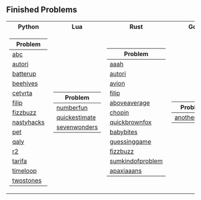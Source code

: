 ## Finished Problems

<table>
  <tr><th>Python</th><th>Lua</th><th>Rust</th><th>Go</th></tr>
  
  <tr><td>

| Problem     |
|-------------|
| [abc](./python/abc) |
| [autori](./python/autori) |
| [batterup](./python/batterup) |
| [beehives](./python/beehives) |
| [cetvrta](./python/cetvrta) |
| [filip](./python/filip) |
| [fizzbuzz](./python/fizzbuzz) |
| [nastyhacks](./python/nastyhacks) |
| [pet](./python/pet) |
| [qaly](./python/qaly) |
| [r2](./python/r2) |
| [tarifa](./python/tarifa) |
| [timeloop](./python/timeloop) |
| [twostones](./python/twostones) | 
</td><td>

| Problem     |
|-------------|
| [numberfun](./lua/numberfun) |
| [quickestimate](./lua/quickestimate) |
| [sevenwonders](./lua/sevenwonders) |

</td><td>
  
| Problem |
| ------- |
| [aaah](./rust/aaah) |
| [autori](./rust/autori) |
| [avion](./rust/avion) |
| [filip](./rust/filip) |
| [aboveaverage](./rust/aboveaverage) |
| [chopin](./rust/chopin) |
| [quickbrownfox](./rust/quickbrownfox) |
| [babybites](./rust/babybites) |
| [guessinggame](./rust/guessinggame) |
| [fizzbuzz](./rust/fizzbuzz) |
| [sumkindofproblem](./rust/sumkindofproblem) |
| [apaxiaaans](./rust/apaxiaaans) |

</td><td>

| Problem |
| ------- |
| [anotherbrick](./go/anotherbrick) |

</td></tr> </table>
